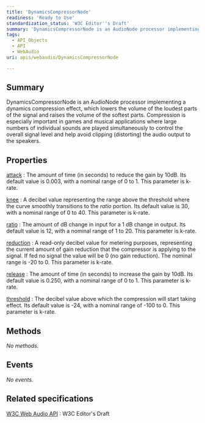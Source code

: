 ```yaml
---
title: 'DynamicsCompressorNode'
readiness: 'Ready to Use'
standardization_status: 'W3C Editor''s Draft'
summary: 'DynamicsCompressorNode is an AudioNode processor implementing a dynamics compression effect, which lowers the volume of the loudest parts of the signal and raises the volume of the softest parts. Compression is especially important in games and musical applications where large numbers of individual sounds are played simultaneously to control the overall signal level and help avoid clipping (distorting) the audio output to the speakers.'
tags:
  - API_Objects
  - API
  - WebAudio
uri: apis/webaudio/DynamicsCompressorNode

---
```

## Summary

DynamicsCompressorNode is an AudioNode processor implementing a dynamics compression effect, which lowers the volume of the loudest parts of the signal and raises the volume of the softest parts. Compression is especially important in games and musical applications where large numbers of individual sounds are played simultaneously to control the overall signal level and help avoid clipping (distorting) the audio output to the speakers.

## Properties

[attack](/apis/webaudio/DynamicsCompressorNode/attack)
:   The amount of time (in seconds) to reduce the gain by 10dB. Its default value is 0.003, with a nominal range of 0 to 1. This parameter is k-rate.

[knee](/apis/webaudio/DynamicsCompressorNode/knee)
:   A decibel value representing the range above the threshold where the curve smoothly transitions to the *ratio* portion. Its default value is 30, with a nominal range of 0 to 40. This parameter is k-rate.

[ratio](/apis/webaudio/DynamicsCompressorNode/ratio)
:   The amount of dB change in input for a 1 dB change in output. Its default value is 12, with a nominal range of 1 to 20. This parameter is k-rate.

[reduction](/apis/webaudio/DynamicsCompressorNode/reduction)
:   A read-only decibel value for metering purposes, representing the current amount of gain reduction that the compressor is applying to the signal. If fed no signal the value will be 0 (no gain reduction). The nominal range is -20 to 0. This parameter is k-rate.

[release](/apis/webaudio/DynamicsCompressorNode/release)
:   The amount of time (in seconds) to increase the gain by 10dB. Its default value is 0.250, with a nominal range of 0 to 1. This parameter is k-rate.

[threshold](/apis/webaudio/DynamicsCompressorNode/threshold)
:   The decibel value above which the compression will start taking effect. Its default value is -24, with a nominal range of -100 to 0. This parameter is k-rate.

## Methods

*No methods.*

## Events

*No events.*

## Related specifications

[W3C Web Audio API](http://webaudio.github.io/web-audio-api/)
:   W3C Editor's Draft
